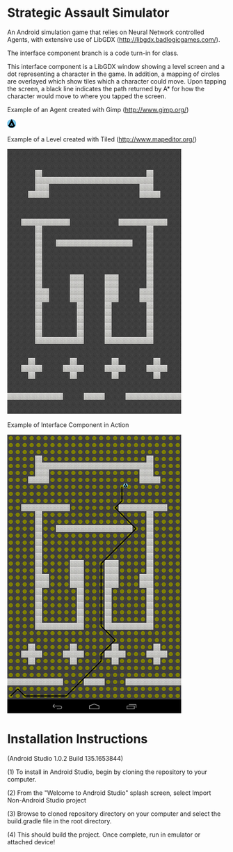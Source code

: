 # Strategic Assault Simulator
An Android simulation game that relies on Neural Network controlled Agents, with extensive use of LibGDX (http://libgdx.badlogicgames.com/).

The interface component branch is a code turn-in for class.  

This interface component is a LibGDX window showing a level screen and a dot representing a character in the game.  In addition, a mapping of circles are overlayed which show tiles which a character could move.  Upon tapping the screen, a black line indicates the path returned by A* for how the character would move to where you tapped the screen.

Example of an Agent created with Gimp (http://www.gimp.org/)

![Agent](android/assets/goodGuyDotArrow.png)

Example of a Level created with Tiled (http://www.mapeditor.org/)

![Level 1](android/assets/MyCrappyMap.png)

Example of Interface Component in Action

![IC](android/assets/InterfaceComponent.png)

# Installation Instructions 
(Android Studio 1.0.2 Build 135.1653844)

(1) To install in Android Studio, begin by cloning the repository to your computer.  

(2) From the "Welcome to Android Studio" splash screen, select Import Non-Android Studio project

(3) Browse to cloned repository directory on your computer and select the build.gradle file in the root directory.  

(4) This should build the project.  Once complete, run in emulator or attached device!
